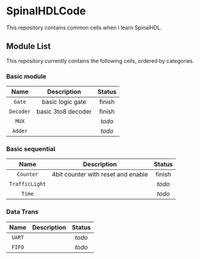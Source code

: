 # SpinalHDLCode

This repository contains common cells when I learn SpinalHDL.

## Module List

This repository currently contains the following cells, ordered by categories.

### Basic module


| Name | Description | Status |
| :-: | :-: | :-: |
| `Gate` | basic logic gate | finish |
| `Decoder` | basic 3to8 decoder | finish |
| `MUX` |   | *todo* |
| `Adder` |   | *todo* |

### Basic sequential


| Name | Description | Status |
| :-: | :-: | :-: |
| `Counter` | 4bit counter with reset and enable | finish |
| `TrafficLight` |   | *todo* |
| `Time` |   | *todo* |

### Data Trans


| Name | Description | Status |
| :-: | :-: | :-: |
| `UART` |   | *todo* |
| `FIFO` |   | *todo* |
